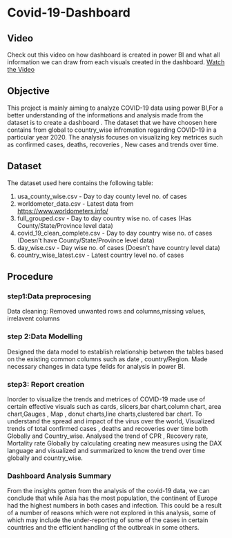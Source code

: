 # Covid-19-Dashboard

## Video 

Check out this video on how dashboard is created in power BI and what all information we can draw from each visuals created in the dashboard.
[Watch the Video]()

## Objective
This project is mainly aiming to analyze COVID-19 data using power BI,For a better understanding of the informations and analysis made from the dataset is to create a dashboard .
The dataset that we have choosen here contains from global to country_wise infromation regarding COVID-19 in a particular year 2020.
The analysis focuses on visualizing key metrices such as confirmed cases, deaths, recoveries , New cases and trends over time.


## Dataset
The dataset used here contains the following table:

1. usa_county_wise.csv - Day to day county level no. of cases
2. worldometer_data.csv - Latest data from https://www.worldometers.info/
3. full_grouped.csv - Day to day country wise no. of cases (Has County/State/Province level data)
4. covid_19_clean_complete.csv - Day to day country wise no. of cases (Doesn't have County/State/Province level data)
5. day_wise.csv - Day wise no. of cases (Doesn't have country level data)
6. country_wise_latest.csv - Latest country level no. of cases


## Procedure

### step1:Data preprocesing
Data cleaning: Removed unwanted rows and columns,missing values, irrelavent columns


### step 2:Data Modelling
Designed the data model to establish relationship between the tables based on the existing common columns such as date , country/Region.
Made necessary changes in data type feilds for analysis in power BI.

### step3: Report creation
Inorder to visualize the trends and metrices of COVID-19 made use of certain effective visuals such  as cards, slicers,bar chart,column chart, area chart,Gauges , Map , donut charts,line charts,clustered bar chart.
To understand the spread and impact of the virus over the world,
Visualized trends of total confirmed cases , deaths and recoveries over time both Globally and Country_wise.
Analysed the trend of  CPR , Recovery rate, Mortality rate Globally by calculating creating new measures using the DAX language and  visualized and summarized to know the trend over time globally and country_wise.

### Dashboard Analysis Summary
From the insights gotten from the analysis of the covid-19 data, we can conclude that while Asia has the most population, the continent of Europe had the highest numbers in both cases and infection. 
This could be a result of a number of reasons which were not explored in this analysis, some of which may include the under-reporting of some of the cases in certain countries and the efficient handling of the outbreak in some others.


  
